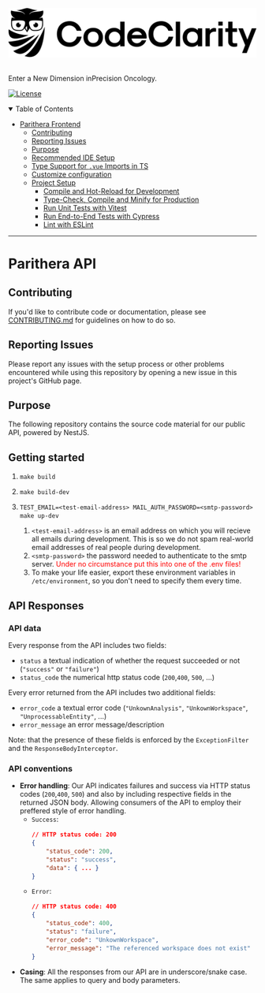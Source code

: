 <picture>
  <source media="(prefers-color-scheme: dark)" srcset="https://github.com/parithera/identity/blob/main/logo/vectorized/logo_name_white.svg">
  <source media="(prefers-color-scheme: light)" srcset="https://github.com/parithera/identity/blob/main/logo/vectorized/logo_name_black.svg">
  <img alt="parithera-logo" src="https://github.com/parithera/identity/blob/main/logo/vectorized/logo_name_black.svg">
</picture>
<br>
<br>

Enter a New Dimension inPrecision Oncology.

[![License](https://img.shields.io/github/license/parithera/api)](LICENSE.txt)

<details open="open">
<summary>Table of Contents</summary>

- [Parithera Frontend](#parithera-frontend)
  - [Contributing](#contributing)
  - [Reporting Issues](#reporting-issues)
  - [Purpose](#purpose)
  - [Recommended IDE Setup](#recommended-ide-setup)
  - [Type Support for `.vue` Imports in TS](#type-support-for-vue-imports-in-ts)
  - [Customize configuration](#customize-configuration)
  - [Project Setup](#project-setup)
    - [Compile and Hot-Reload for Development](#compile-and-hot-reload-for-development)
    - [Type-Check, Compile and Minify for Production](#type-check-compile-and-minify-for-production)
    - [Run Unit Tests with Vitest](#run-unit-tests-with-vitest)
    - [Run End-to-End Tests with Cypress](#run-end-to-end-tests-with-cypress)
    - [Lint with ESLint](#lint-with-eslint)



</details>

---

# Parithera API

## Contributing

If you'd like to contribute code or documentation, please see [CONTRIBUTING.md](https://github.com/parithera/parithera-dev/blob/main/CONTRIBUTING.md) for guidelines on how to do so.

## Reporting Issues

Please report any issues with the setup process or other problems encountered while using this repository by opening a new issue in this project's GitHub page.

## Purpose

The following repository contains the source code material for our public API, powered by NestJS.

## Getting started

1. `make build`
2. `make build-dev`
3. `TEST_EMAIL=<test-email-address> MAIL_AUTH_PASSWORD=<smtp-password> make up-dev`

    1. `<test-email-address>` is an email address on which you will recieve all emails during development. This is so we do not spam real-world email addresses of real people during development.
    2. `<smtp-password>` the password needed to authenticate to the smtp server. <span style='color:red'>Under no circumstance put this into one of the .env files!</span>
    3. To make your life easier, export these environment variables in `/etc/environment`, so you don't need to specify them every time.

## API Responses

### API data
Every response from the API includes two fields:
 - `status` a textual indication of whether the request succeeded or not (`"success"` or `"failure"`)
 - `status_code` the numerical http status code (`200`,`400`, `500`, ...)

Every error returned from the API includes two additional fields:
 - `error_code` a textual error code (`"UnkownAnalysis"`, `"UnkownWorkspace"`, `"UnprocessableEntity"`, ...)
 - `error_message` an error message/description

Note: that the presence of these fields is enforced by the `ExceptionFilter` and the `ResponseBodyInterceptor`.

### API conventions
 - **Error handling**: Our API indicates failures and success via HTTP status codes (`200`,`400`, `500`) and also by including respective fields in the returned JSON body. Allowing consumers of the API to employ their preffered style of error handling.
    - `Success`:
        ```json
        // HTTP status code: 200
        {
            "status_code": 200,
            "status": "success",
            "data": { ... }
        }
        ```
    - `Error`: 
        ```json
        // HTTP status code: 400
        {
            "status_code": 400,
            "status": "failure",
            "error_code": "UnkownWorkspace",
            "error_message": "The referenced workspace does not exist"
        }
        ```
 - **Casing**: All the responses from our API are in underscore/snake case. The same applies to query and body parameters.